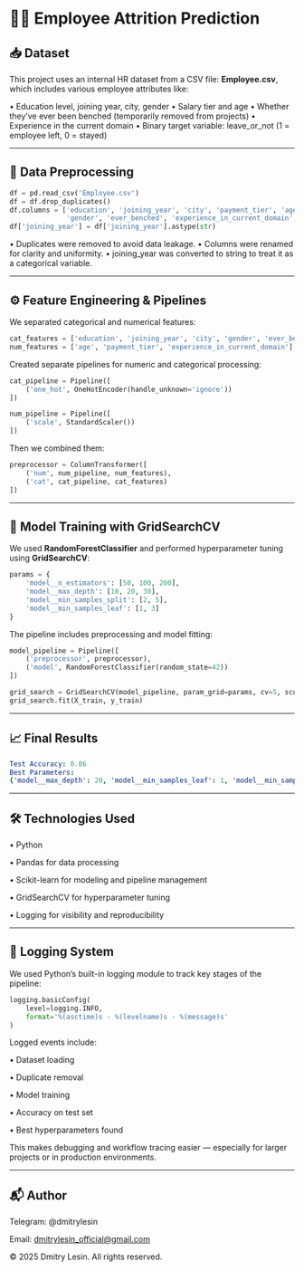 # 🧑‍💼 Employee Attrition Prediction
## 📥 Dataset
This project uses an internal HR dataset from a CSV file: **Employee.csv**, which includes various employee attributes like:

• Education level, joining year, city, gender
• Salary tier and age
• Whether they’ve ever been benched (temporarily removed from projects)
• Experience in the current domain
• Binary target variable: leave_or_not (1 = employee left, 0 = stayed)

---

## 🧹 Data Preprocessing
```python
df = pd.read_csv('Employee.csv')
df = df.drop_duplicates()
df.columns = ['education', 'joining_year', 'city', 'payment_tier', 'age',
              'gender', 'ever_benched', 'experience_in_current_domain', 'leave_or_not']
df['joining_year'] = df['joining_year'].astype(str)
```
• Duplicates were removed to avoid data leakage.
• Columns were renamed for clarity and uniformity.
• joining_year was converted to string to treat it as a categorical variable.

---

## ⚙️ Feature Engineering & Pipelines
We separated categorical and numerical features:
```python
cat_features = ['education', 'joining_year', 'city', 'gender', 'ever_benched']
num_features = ['age', 'payment_tier', 'experience_in_current_domain']
```
Created separate pipelines for numeric and categorical processing:
```python
cat_pipeline = Pipeline([
    ('one_hot', OneHotEncoder(handle_unknown='ignore'))
])

num_pipeline = Pipeline([
    ('scale', StandardScaler())
])
```
Then we combined them:
```python
preprocessor = ColumnTransformer([
    ('num', num_pipeline, num_features),
    ('cat', cat_pipeline, cat_features)
])
```
---

## 🧠 Model Training with GridSearchCV
We used **RandomForestClassifier** and performed hyperparameter tuning using **GridSearchCV**:
```python
params = {
    'model__n_estimators': [50, 100, 200],
    'model__max_depth': [10, 20, 30],
    'model__min_samples_split': [2, 5],
    'model__min_samples_leaf': [1, 3]
}
```
The pipeline includes preprocessing and model fitting:
```python
model_pipeline = Pipeline([
    ('preprocessor', preprocessor),
    ('model', RandomForestClassifier(random_state=42))
])

grid_search = GridSearchCV(model_pipeline, param_grid=params, cv=5, scoring='accuracy')
grid_search.fit(X_train, y_train)
```
---

## 📈 Final Results
```yaml
Test Accuracy: 0.86
Best Parameters:
{'model__max_depth': 20, 'model__min_samples_leaf': 1, 'model__min_samples_split': 2, 'model__n_estimators': 100}
```

---

## 🛠 Technologies Used

• Python

• Pandas for data processing

• Scikit-learn for modeling and pipeline management

• GridSearchCV for hyperparameter tuning

• Logging for visibility and reproducibility

---

## 🧾 Logging System
We used Python’s built-in logging module to track key stages of the pipeline:
```python
logging.basicConfig(
    level=logging.INFO,
    format='%(asctime)s - %(levelname)s - %(message)s'
)
```
Logged events include:

• Dataset loading

• Duplicate removal

• Model training

• Accuracy on test set

• Best hyperparameters found

This makes debugging and workflow tracing easier — especially for larger projects or in production environments.

---

## 📬 Author
Telegram: @dmitrylesin

Email: dmitrylesin_official@gmail.com

© 2025 Dmitry Lesin. All rights reserved.
